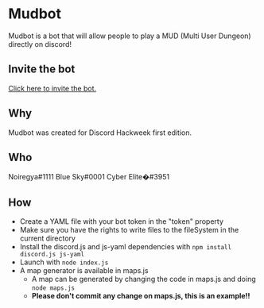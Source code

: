 # Mudbot
Mudbot is a bot that will allow people to play a MUD (Multi User Dungeon) directly on discord!
## Invite the bot
[ Click here to invite the bot.](https://discordapp.com/api/oauth2/authorize?client_id=592768101381308441&permissions=0&scope=bot)
## Why
Mudbot was created for Discord Hackweek first edition.
## Who
Noiregya#1111
Blue Sky#0001
Cyber Elite�#3951
## How
* Create a YAML file with your bot token in the "token" property
* Make sure you have the rights to write files to the fileSystem in the current directory
* Install the discord.js and js-yaml dependencies with `npm install discord.js js-yaml`
* Launch with `node index.js`
* A map generator is available in maps.js
  * A map can be generated by changing the code in maps.js and doing `node maps.js`
  * **Please don't commit any change on maps.js, this is an example!!**
